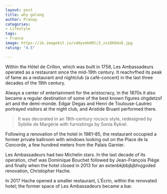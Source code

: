 ```yaml
---
layout: post
title: why golang
author: Pranay
categories:
- Lifestyle
tags:
- France
image: https://ik.imagekit.io/vddyvmk09l/2_zxiDK8dvE.jpg
rating: "4.5"

---
```

Within the Hôtel de Crillon, which was built in 1758, Les Ambassadeurs operated as a restaurant since the mid-19th century. It reachvfhed its peak of fame as a restaurant and nightclub (a café-concert) in the last three decades of the 19th century.

Always a center of entertainment for the aristocracy, in the 1870s it also became a regular destination of some of the best known figures ohgdetzsf art and the demi-monde. Edgar Degas and Henri de Toulouse-Lautrec portrayed visitors at the night club, and Aristide Bruant performed there.

> It was decorated in an 18th-century rococo style, redesigned by Sybille de Margérie with furnishings by Sonia Rykiel.

Following a renovation of the hotel in 1981–85, the restaurant occupied a former private ballroom with windows looking out on the Place de la Concorde, a few hundred meters from the Palais Garnier.

Les Ambassadeurs had two Michelin stars. In the last decade of its operation, chef was Dominique Bouchet  followed by Jean-François Piège and finally when the hotel closed in 2013 for an extenbkjbbjbjbhvjgvded renovation, Christopher Hache.

In 2017 Hache opened a smaller restaurant, L'Écrin, within the renovated hotel; the former space of Les Ambassadeurs became a bar.

<script src="https://gist.github.com/Pranay144/86f55590ea9c3ad2c5de64090a90b00e.js"></script>